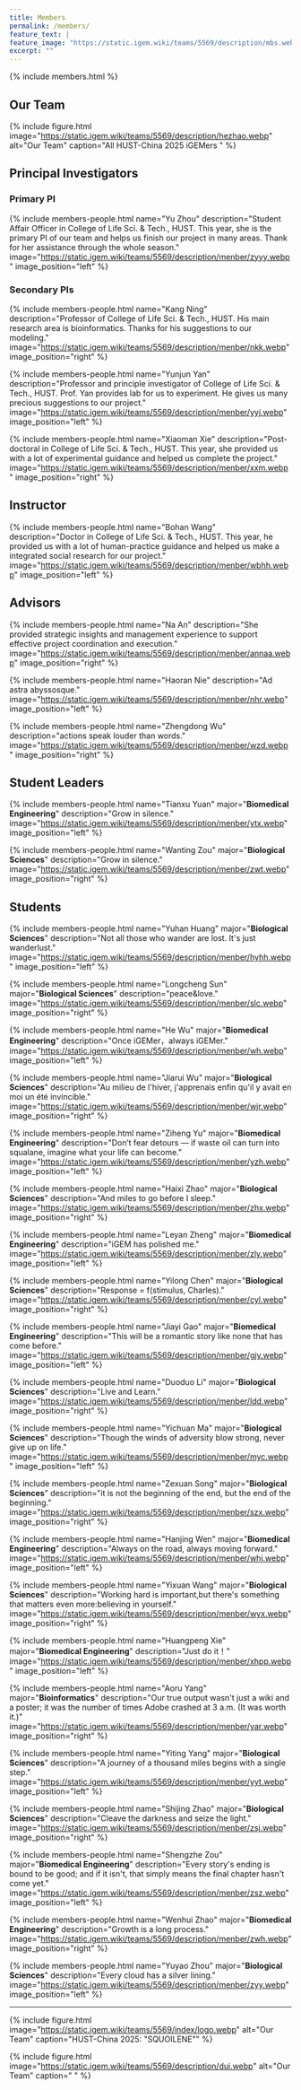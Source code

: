 ```yaml
---
title: Members
permalink: /members/
feature_text: |
feature_image: "https://static.igem.wiki/teams/5569/description/mbs.webp"
excerpt: ""
---
```


{% include members.html %}

## Our Team

{% include figure.html 
   image="https://static.igem.wiki/teams/5569/description/hezhao.webp" 
   alt="Our Team" 
   caption="All HUST-China 2025 iGEMers " %}


## Principal Investigators

### Primary PI

{% include members-people.html 
   name="Yu Zhou" 
   description="Student Affair Officer in College of Life Sci. & Tech., HUST. This year, she is the primary PI of our team and helps us finish our project in many areas. Thank for her assistance through the whole season." 
   image="https://static.igem.wiki/teams/5569/description/menber/zyyy.webp" 
   image_position="left" %}

### Secondary PIs

{% include members-people.html
   name="Kang Ning" 
   description="Professor of College of Life Sci. & Tech., HUST. His main research area is bioinformatics. Thanks for his suggestions to our modeling." 
   image="https://static.igem.wiki/teams/5569/description/menber/nkk.webp" 
   image_position="right" %}

{% include members-people.html
   name="Yunjun Yan" 
   description="Professor and principle investigator of College of Life Sci. & Tech., HUST. Prof. Yan provides lab for us to experiment. He gives us many precious suggestions to our project." 
   image="https://static.igem.wiki/teams/5569/description/menber/yyj.webp" 
   image_position="left" %}

{% include members-people.html 
   name="Xiaoman Xie" 
   description="Post-doctoral in College of Life Sci. & Tech., HUST. This year, she provided us with a lot of experimental guidance and helped us complete the project." 
   image="https://static.igem.wiki/teams/5569/description/menber/xxm.webp" 
   image_position="right" %}

## Instructor

{% include members-people.html 
   name="Bohan Wang" 
   description="Doctor in College of Life Sci. & Tech., HUST. This year, he provided us with a lot of human-practice guidance and helped us make a integrated social research for our project." 
   image="https://static.igem.wiki/teams/5569/description/menber/wbhh.webp"
   image_position="left" %}

## Advisors

{% include members-people.html 
   name="Na An" 
   description="She provided strategic insights and management experience to support effective project coordination and execution." 
   image="https://static.igem.wiki/teams/5569/description/menber/annaa.webp" 
   image_position="right" %}

{% include members-people.html 
   name="Haoran Nie" 
   description="Ad astra abyssosque." 
   image="https://static.igem.wiki/teams/5569/description/menber/nhr.webp" 
   image_position="left" %}

{% include members-people.html 
   name="Zhengdong Wu" 
   description="actions speak louder than words." 
   image="https://static.igem.wiki/teams/5569/description/menber/wzd.webp" 
   image_position="right" %}


## Student Leaders

{% include members-people.html 
   name="Tianxu Yuan" 
   major="**Biomedical Engineering**"
   description="Grow in silence." 
   image="https://static.igem.wiki/teams/5569/description/menber/ytx.webp" 
   image_position="left" %}

{% include members-people.html 
   name="Wanting Zou" 
   major="**Biological Sciences**"
   description="Grow in silence." 
   image="https://static.igem.wiki/teams/5569/description/menber/zwt.webp" 
   image_position="right" %}

## Students

{% include members-people.html
   name="Yuhan Huang"
   major="**Biological Sciences**"
   description="Not all those who wander are lost. It's just wanderlust."
   image="https://static.igem.wiki/teams/5569/description/menber/hyhh.webp"
   image_position="left" %}

{% include members-people.html
   name="Longcheng Sun"
   major="**Biological Sciences**"
   description="peace&love."
   image="https://static.igem.wiki/teams/5569/description/menber/slc.webp"
   image_position="right" %}

{% include members-people.html
   name="He Wu"
   major="**Biomedical Engineering**"
   description="Once iGEMer，always iGEMer."
   image="https://static.igem.wiki/teams/5569/description/menber/wh.webp"
   image_position="left" %}

{% include members-people.html
   name="Jiarui Wu"
   major="**Biological Sciences**"
   description="Au milieu de l'hiver, j'apprenais enfin qu'il y avait en moi un été invincible."
   image="https://static.igem.wiki/teams/5569/description/menber/wjr.webp"
   image_position="right" %}

{% include members-people.html
   name="Ziheng Yu"
   major="**Biomedical Engineering**"
   description="Don’t fear detours — if waste oil can turn into squalane, imagine what your life can become."
   image="https://static.igem.wiki/teams/5569/description/menber/yzh.webp"
   image_position="left" %}

{% include members-people.html
   name="Haixi Zhao"
   major="**Biological Sciences**"
   description="And miles to go before I sleep."
   image="https://static.igem.wiki/teams/5569/description/menber/zhx.webp"
   image_position="right" %}

{% include members-people.html
   name="Leyan Zheng"
   major="**Biomedical Engineering**"
   description="iGEM has polished me."
   image="https://static.igem.wiki/teams/5569/description/menber/zly.webp"
   image_position="left" %}

{% include members-people.html
   name="Yilong Chen"
   major="**Biological Sciences**"
   description="Response = f(stimulus, Charles)."
   image="https://static.igem.wiki/teams/5569/description/menber/cyl.webp"
   image_position="right" %}

{% include members-people.html
   name="Jiayi Gao"
   major="**Biomedical Engineering**"
   description="This will be a romantic story like none that has come before."
   image="https://static.igem.wiki/teams/5569/description/menber/gjy.webp"
   image_position="left" %}

{% include members-people.html
   name="Duoduo Li"
   major="**Biological Sciences**"
   description="Live and Learn."
   image="https://static.igem.wiki/teams/5569/description/menber/ldd.webp"
   image_position="right" %}

{% include members-people.html
   name="Yichuan Ma"
   major="**Biological Sciences**"
   description="Though the winds of adversity blow strong, never give up on life."
   image="https://static.igem.wiki/teams/5569/description/menber/myc.webp"
   image_position="left" %}

{% include members-people.html
   name="Zexuan Song"
   major="**Biological Sciences**"
   description="it is not the beginning of the end, but the end of the beginning."
   image="https://static.igem.wiki/teams/5569/description/menber/szx.webp"
   image_position="right" %}

{% include members-people.html
   name="Hanjing Wen"
   major="**Biomedical Engineering**"
   description="Always on the road, always moving forward."
   image="https://static.igem.wiki/teams/5569/description/menber/whj.webp"
   image_position="left" %}

{% include members-people.html
   name="Yixuan Wang"
   major="**Biological Sciences**"
   description="Working hard is important,but there's something that matters even more:believing in yourself."
   image="https://static.igem.wiki/teams/5569/description/menber/wyx.webp"
   image_position="right" %}

{% include members-people.html
   name="Huangpeng Xie"
   major="**Biomedical Engineering**"
   description="Just do it！"
   image="https://static.igem.wiki/teams/5569/description/menber/xhpp.webp"
   image_position="left" %}

{% include members-people.html
   name="Aoru Yang"
   major="**Bioinformatics**"
   description="Our true output wasn't just a wiki and a poster; it was the number of times Adobe crashed at 3 a.m. (It was worth it.)"
   image="https://static.igem.wiki/teams/5569/description/menber/yar.webp"
   image_position="right" %}

{% include members-people.html
   name="Yiting Yang"
   major="**Biological Sciences**"
   description="A journey of a thousand miles begins with a single step."
   image="https://static.igem.wiki/teams/5569/description/menber/yyt.webp"
   image_position="left" %}

{% include members-people.html
   name="Shijing Zhao"
   major="**Biological Sciences**"
   description="Cleave the darkness and seize the light."
   image="https://static.igem.wiki/teams/5569/description/menber/zsj.webp"
   image_position="right" %}

{% include members-people.html
   name="Shengzhe Zou"
   major="**Biomedical Engineering**"
   description="Every story's ending is bound to be good; and if it isn't, that simply means the final chapter hasn't come yet."
   image="https://static.igem.wiki/teams/5569/description/menber/zsz.webp"
   image_position="left" %}

{% include members-people.html
   name="Wenhui Zhao"
   major="**Biomedical Engineering**"
   description="Growth is a long process."
   image="https://static.igem.wiki/teams/5569/description/menber/zwh.webp"
   image_position="right" %}

{% include members-people.html
   name="Yuyao Zhou"
   major="**Biological Sciences**"
   description="Every cloud has a silver lining."
   image="https://static.igem.wiki/teams/5569/description/menber/zyy.webp"
   image_position="left" %}

---

{% include figure.html 
   image="https://static.igem.wiki/teams/5569/index/logo.webp" 
   alt="Our Team" 
   caption="HUST-China 2025: \"SQUOILENE\"" %}

{% include figure.html 
   image="https://static.igem.wiki/teams/5569/description/dui.webp" 
   alt="Our Team" 
   caption=" " %}
